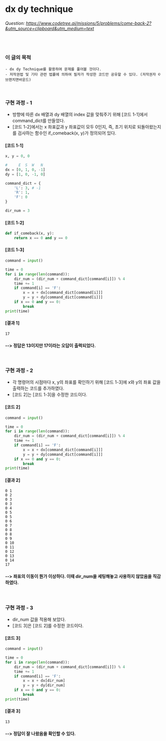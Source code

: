 # dx dy technique
###### Question: https://www.codetree.ai/missions/5/problems/come-back-2?&utm_source=clipboard&utm_medium=text
<br/>

### 이 글의 목적
    - dx dy Technique를 활용하여 문제를 풀어볼 것이다.
    - 저작권법 및 기타 관련 법률에 의하여 필자가 작성한 코드만 공유할 수 있다. (저작권자 © 브랜치앤바운드)
<br/>

### 구현 과정 - 1
- 방향에 따른 dx 배열과 dy 배열의 index 값을 맞춰주기 위해 [코드 1-1]에서 command_dict를 만들었다.
- [코드 1-2]에서는 x 좌표값과 y 좌표값이 모두 0인지, 즉, 초기 위치로 되돌아왔는지를 검사하는 함수인 if_comeback(x, y)가 정의되어 있다.
#### [코드 1-1]
```python
x, y = 0, 0

#     E  S  W   N
dx = [0, 1, 0, -1]
dy = [1, 0, -1, 0]

command_dict = {
    'L': 3, # -1
    'R': 1,
    'F': 0
}

dir_num = 3
```
#### [코드 1-2]
```python
def if_comeback(x, y):
    return x == 0 and y == 0
```
#### [코드 1-3]
```python
command = input()

time = 0
for i in range(len(command)):
    dir_num = (dir_num + command_dict[command[i]]) % 4
    time += 1
    if command[i] == 'F':
        x = x + dx[command_dict[command[i]]]
        y = y + dy[command_dict[command[i]]]
    if x == 0 and y == 0:
        break
print(time)
```
#### [결과 1]
```plaintext
17
```
#### --> 정답은 13이지만 17이라는 오답이 출력되었다.
<br/>

### 구현 과정 - 2
- 각 명령어의 시점마다 x, y의 좌표를 확인하기 위해 [코드 1-3]에 x와 y의 좌표 값을 출력하는 코드를 추가하였다.
- [코드 2]는 [코드 1-3]을 수정한 코드이다.
#### [코드 2]
```python
command = input()

time = 0
for i in range(len(command)):
    dir_num = (dir_num + command_dict[command[i]]) % 4
    time += 1
    if command[i] == 'F':
        x = x + dx[command_dict[command[i]]]
        y = y + dy[command_dict[command[i]]]
    if x == 0 and y == 0:
        break
print(time)
```
#### [결과 2]
```plaintext
0 1
0 2
0 3
0 3
0 4
0 5
0 5
0 6
0 7
0 8
0 8
0 9
0 10
0 11
0 12
0 13
0 14
17
```
#### --> 좌표의 이동이 뭔가 이상하다. 이때 dir_num을 세팅해놓고 사용하지 않았음을 직감하였다.
<br/>

### 구현 과정 - 3
- dir_num 값을 적용해 보았다.
- [코드 3]은 [코드 2]를 수정한 코드이다.
#### [코드 3]
```python
command = input()

time = 0
for i in range(len(command)):
    dir_num = (dir_num + command_dict[command[i]]) % 4
    time += 1
    if command[i] == 'F':
        x = x + dx[dir_num]
        y = y + dy[dir_num]
    if x == 0 and y == 0:
        break
print(time)   
```
#### [결과 3]
```plaintext
13
```
#### --> 정답이 잘 나왔음을 확인할 수 있다.
